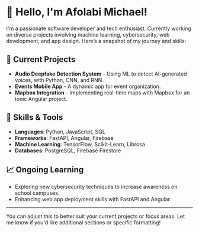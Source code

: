 # 👋 Hello, I'm Afolabi Michael!

I'm a passionate software developer and tech enthusiast. Currently working on diverse projects involving machine learning, cybersecurity, web development, and app design. Here’s a snapshot of my journey and skills:

## 🔭 Current Projects
- **Audio Deepfake Detection System** - Using ML to detect AI-generated voices, with Python, CNN, and RNN.
- **Events Mobile App** - A dynamic app for event organization.
- **Mapbox Integration** - Implementing real-time maps with Mapbox for an Ionic Angular project.

## 🌱 Skills & Tools
- **Languages**: Python, JavaScript, SQL
- **Frameworks**: FastAPI, Angular, Firebase
- **Machine Learning**: TensorFlow, Scikit-Learn, Librosa
- **Databases**: PostgreSQL, Firebase Firestore

## 📈 Ongoing Learning
- Exploring new cybersecurity techniques to increase awareness on school campuses.
- Enhancing web app deployment skills with FastAPI and Angular.

---

You can adjust this to better suit your current projects or focus areas. Let me know if you'd like additional sections or specific formatting!
